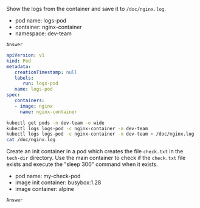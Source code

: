 Show the logs from the container and save it to `/doc/nginx.log`.
- pod name: logs-pod
- container: nginx-container
- namespace: dev-team

`Answer`
```yaml
apiVersion: v1
kind: Pod
metadata:
   creationTimestamp: null
   labels:
      run: logs-pod
   name: logs-pod
spec:
   containers:
   - image: nginx
     name: nginx-container
```
```bash
kubectl get pods -n dev-team -o wide
kubectl logs logs-pod -c nginx-container -n dev-team
kubectl logs logs-pod -c nginx-container -n dev-team > /doc/nginx.log
cat /doc/nginx.log
```

Create an init container in a pod which creates the file `check.txt` in the `tech-dir` directory. Use the main container to check if the `check.txt` file exists and execute the "sleep 300" command when it exists.
- pod name: my-check-pod
- image init container: busybox:1.28
- image container: alpine

`Answer`
